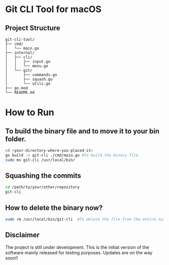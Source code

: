 # Git CLI Tool for macOS

## Project Structure
```
git-cli-tool/
├── cmd/
│   └── main.go
├── internal/
│   ├── cli/
│   │   ├── input.go
│   │   └── menu.go
│   └── git/
│       ├── commands.go
│       ├── squash.go
│       └── utils.go
├── go.mod
└── README.md
```

# How to Run


## To build the binary file and to move it to your bin folder.

```bash
cd <your-directory-where-you-placed-it>
go build -o git-cli ./cmd/main.go #To build the binary file.
sudo mv git-cli /usr/local/bin/
```

## Squashing the commits

```bash
cd /path/to/your/other/repository
git-cli
```

## How to delete the binary now?

```bash
sudo rm /usr/local/bin/git-cli  #To delete the file from the entire system.
```

## Disclaimer

The project is still under development. This is the initial version of the software mainly released for testing purposes. Updates are on the way soon!!
